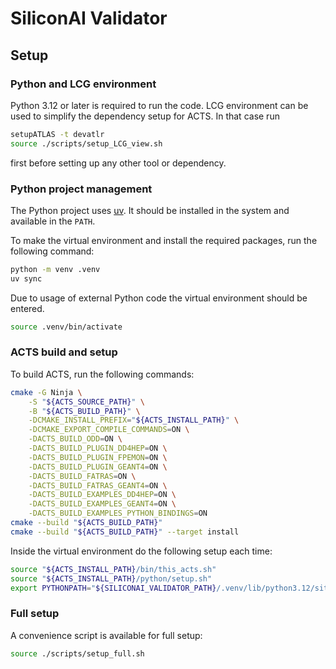 # SiliconAI Validator

## Setup

### Python and LCG environment

Python 3.12 or later is required to run the code. LCG environment can be used
to simplify the dependency setup for ACTS. In that case run

```bash
setupATLAS -t devatlr
source ./scripts/setup_LCG_view.sh
```

first before setting up any other tool or dependency.

### Python project management

The Python project uses [uv](https://docs.astral.sh/uv/).
It should be installed in the system and available in the `PATH`.

To make the virtual environment and install the required packages,
run the following command:

```bash
python -m venv .venv
uv sync
```

Due to usage of external Python code the virtual environment should be entered.

```bash
source .venv/bin/activate
```

### ACTS build and setup

To build ACTS, run the following commands:

```bash
cmake -G Ninja \
    -S "${ACTS_SOURCE_PATH}" \
    -B "${ACTS_BUILD_PATH}" \
    -DCMAKE_INSTALL_PREFIX="${ACTS_INSTALL_PATH}" \
    -DCMAKE_EXPORT_COMPILE_COMMANDS=ON \
    -DACTS_BUILD_ODD=ON \
    -DACTS_BUILD_PLUGIN_DD4HEP=ON \
    -DACTS_BUILD_PLUGIN_FPEMON=ON \
    -DACTS_BUILD_PLUGIN_GEANT4=ON \
    -DACTS_BUILD_FATRAS=ON \
    -DACTS_BUILD_FATRAS_GEANT4=ON \
    -DACTS_BUILD_EXAMPLES_DD4HEP=ON \
    -DACTS_BUILD_EXAMPLES_GEANT4=ON \
    -DACTS_BUILD_EXAMPLES_PYTHON_BINDINGS=ON
cmake --build "${ACTS_BUILD_PATH}"
cmake --build "${ACTS_BUILD_PATH}" --target install
```

Inside the virtual environment do the following setup each time:

```bash
source "${ACTS_INSTALL_PATH}/bin/this_acts.sh"
source "${ACTS_INSTALL_PATH}/python/setup.sh"
export PYTHONPATH="${SILICONAI_VALIDATOR_PATH}/.venv/lib/python3.12/site-packages:${PYTHONPATH}"
```

### Full setup

A convenience script is available for full setup:

```bash
source ./scripts/setup_full.sh
```
